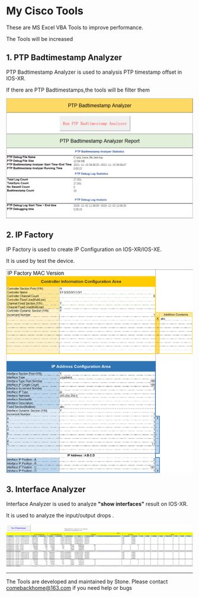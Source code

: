 # My Cisco Tools

These are MS Excel VBA Tools to improve performance.

The Tools will be increased 

## 1. PTP Badtimestamp Analyzer

PTP Badtimestamp Analyzer is used to analysis PTP timestamp offset in IOS-XR.

If there are PTP Badtimestamps,the tools will be filter them 

![image-20211115093909529](README.assets/image-20211115093909529.png) 

 

## 2. IP Factory

IP Factory is used to create IP Configuration on IOS-XR/IOS-XE.

It is used by test the device.

![image-20211115094117198](README.assets/image-20211115094117198.png) 



## 3. Interface Analyzer

Interface Analyzer is used to analyze **"show interfaces"** result on IOS-XR.

It is used to analyze the input/output drops .

![IF Analyzer](README.assets/03-1-16369398368322.png)

---

The Tools are developed and maintained by Stone. Please contact <comebackhome@163.com> if you need help or bugs

